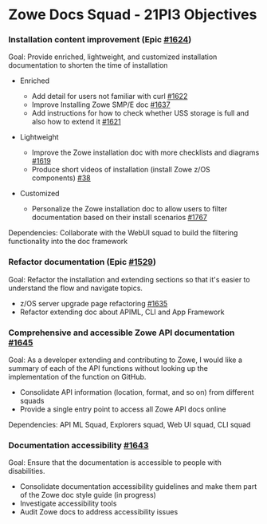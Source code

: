 # Zowe Docs Squad - 21PI3 Objectives

### Installation content improvement (Epic [#1624](https://github.com/zowe/docs-site/issues/1624)) 

Goal: Provide enriched, lightweight, and customized installation documentation to shorten the time of installation

- Enriched 
   - Add detail for users not familiar with curl [#1622](https://github.com/zowe/docs-site/issues/1622) 
   - Improve Installing Zowe SMP/E doc [#1637](https://github.com/zowe/docs-site/issues/1637)
   - Add instructions for how to check whether USS storage is full and also how to extend it [#1621](https://github.com/zowe/docs-site/issues/1621)

- Lightweight
   - Improve the Zowe installation doc with more checklists and diagrams [#1619](https://github.com/zowe/docs-site/issues/1619)
   - Produce short videos of installation (install Zowe z/OS components) [#38](https://github.com/zowe/docs-site/issues/38)

- Customized 
  - Personalize the Zowe installation doc to allow users to filter documentation based on their install scenarios [#1767](https://github.com/zowe/docs-site/issues/1767) 

Dependencies: Collaborate with the WebUI squad to build the filtering functionality into the doc framework

### Refactor documentation (Epic [#1529](https://github.com/zowe/docs-site/issues/1529))

Goal: Refactor the installation and extending sections so that it's easier to understand the flow and navigate topics. 

- z/OS server upgrade page refactoring [#1635](https://github.com/zowe/docs-site/issues/1635)
- Refactor extending doc about APIML, CLI and App Framework

### Comprehensive and accessible Zowe API documentation [#1645](https://github.com/zowe/docs-site/issues/1645)

Goal: As a developer extending and contributing to Zowe, I would like a summary of each of the API functions without looking up the implementation of the function on GitHub. 

- Consolidate API information (location, format, and so on) from different squads
- Provide a single entry point to access all Zowe API docs online 

Dependencies: API ML Squad, Explorers squad, Web UI squad, CLI squad

### Documentation accessibility [#1643](https://github.com/zowe/docs-site/issues/1643) 

Goal: Ensure that the documentation is accessible to people with disabilities. 

- Consolidate documentation accessibility guidelines and make them part of the Zowe doc style guide (in progress)
- Investigate accessibility tools
- Audit Zowe docs to address accessibility issues


